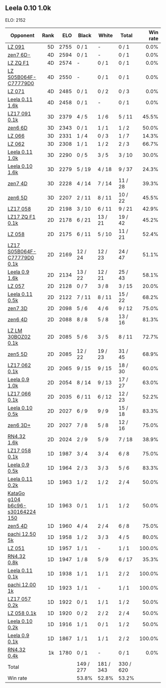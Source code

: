 ## Leela 0.10 1.0k ##

ELO: 2152

Opponent | Rank | ELO | Black | White | Total | Win rate
---------|-----:|----:|-------|-------|-------|-------:
[LZ 091](LZ%20091.md) | 5D | 2755 | 0 / 1 | - | 0 / 1 | 0.0%
[zen7 6D-](zen7%206D-.md) | 4D | 2594 | 0 / 1 | - | 0 / 1 | 0.0%
[LZ ZQ F1](LZ%20ZQ%20F1.md) | 4D | 2574 | - | 0 / 1 | 0 / 1 | 0.0%
[LZ S05B064F-C77779D0](LZ%20S05B064F-C77779D0.md) | 4D | 2550 | - | 0 / 1 | 0 / 1 | 0.0%
[LZ 071](LZ%20071.md) | 4D | 2485 | 0 / 1 | 0 / 2 | 0 / 3 | 0.0%
[Leela 0.11 1.6k](Leela%200.11%201.6k.md) | 4D | 2458 | 0 / 1 | - | 0 / 1 | 0.0%
[LZ17 091 0.1k](LZ17%20091%200.1k.md) | 3D | 2379 | 4 / 5 | 1 / 6 | 5 / 11 | 45.5%
[zen6 6D](zen6%206D.md) | 3D | 2343 | 0 / 1 | 1 / 1 | 1 / 2 | 50.0%
[LZ 066](LZ%20066.md) | 3D | 2331 | 1 / 4 | 0 / 3 | 1 / 7 | 14.3%
[LZ 062](LZ%20062.md) | 3D | 2308 | 1 / 1 | 1 / 2 | 2 / 3 | 66.7%
[Leela 0.11 1.0k](Leela%200.11%201.0k.md) | 3D | 2290 | 0 / 5 | 3 / 5 | 3 / 10 | 30.0%
[Leela 0.10 1.6k](Leela%200.10%201.6k.md) | 3D | 2279 | 5 / 19 | 4 / 18 | 9 / 37 | 24.3%
[zen7 4D](zen7%204D.md) | 3D | 2228 | 4 / 14 | 7 / 14 | 11 / 28 | 39.3%
[zen6 5D](zen6%205D.md) | 3D | 2207 | 2 / 11 | 8 / 11 | 10 / 22 | 45.5%
[LZ17 058](LZ17%20058.md) | 2D | 2198 | 3 / 10 | 6 / 11 | 9 / 21 | 42.9%
[LZ17 ZQ F1 0.1k](LZ17%20ZQ%20F1%200.1k.md) | 2D | 2178 | 6 / 21 | 13 / 21 | 19 / 42 | 45.2%
[LZ 058](LZ%20058.md) | 2D | 2175 | 6 / 11 | 5 / 10 | 11 / 21 | 52.4%
[LZ17 S05B064F-C77779D0 0.1k](LZ17%20S05B064F-C77779D0%200.1k.md) | 2D | 2169 | 12 / 24 | 12 / 23 | 24 / 47 | 51.1%
[Leela 0.9 1.6k](Leela%200.9%201.6k.md) | 2D | 2134 | 13 / 22 | 12 / 21 | 25 / 43 | 58.1%
[LZ 057](LZ%20057.md) | 2D | 2128 | 0 / 7 | 3 / 8 | 3 / 15 | 20.0%
[Leela 0.11 0.5k](Leela%200.11%200.5k.md) | 2D | 2122 | 7 / 11 | 8 / 11 | 15 / 22 | 68.2%
[zen7 3D](zen7%203D.md) | 2D | 2098 | 5 / 6 | 4 / 6 | 9 / 12 | 75.0%
[zen6 4D](zen6%204D.md) | 2D | 2088 | 8 / 8 | 5 / 8 | 13 / 16 | 81.3%
[LZ LM 30BOZ02 0.1k](LZ%20LM%2030BOZ02%200.1k.md) | 2D | 2085 | 5 / 6 | 3 / 5 | 8 / 11 | 72.7%
[zen5 5D](zen5%205D.md) | 2D | 2085 | 12 / 22 | 19 / 23 | 31 / 45 | 68.9%
[LZ17 062 0.1k](LZ17%20062%200.1k.md) | 2D | 2065 | 9 / 15 | 9 / 15 | 18 / 30 | 60.0%
[Leela 0.9 1.0k](Leela%200.9%201.0k.md) | 2D | 2054 | 8 / 14 | 9 / 13 | 17 / 27 | 63.0%
[LZ17 066 0.1k](LZ17%20066%200.1k.md) | 2D | 2035 | 6 / 11 | 6 / 12 | 12 / 23 | 52.2%
[Leela 0.10 0.5k](Leela%200.10%200.5k.md) | 2D | 2027 | 6 / 9 | 9 / 9 | 15 / 18 | 83.3%
[zen6 3D+](zen6%203D+.md) | 2D | 2027 | 7 / 8 | 5 / 8 | 12 / 16 | 75.0%
[RN4.32 1.6k](RN4.32%201.6k.md) | 2D | 2024 | 2 / 9 | 5 / 9 | 7 / 18 | 38.9%
[LZ17 058 0.1k](LZ17%20058%200.1k.md) | 1D | 1987 | 3 / 4 | 3 / 4 | 6 / 8 | 75.0%
[Leela 0.9 0.5k](Leela%200.9%200.5k.md) | 1D | 1964 | 2 / 3 | 3 / 3 | 5 / 6 | 83.3%
[Leela 0.11 0.2k](Leela%200.11%200.2k.md) | 1D | 1963 | 1 / 2 | 1 / 2 | 2 / 4 | 50.0%
[KataGo g104 b6c96-s30164224 150](KataGo%20g104%20b6c96-s30164224%20150.md) | 1D | 1963 | 0 / 1 | 1 / 1 | 1 / 2 | 50.0%
[zen5 4D](zen5%204D.md) | 1D | 1960 | 4 / 4 | 2 / 4 | 6 / 8 | 75.0%
[pachi 12.50 5k](pachi%2012.50%205k.md) | 1D | 1958 | 1 / 2 | 3 / 3 | 4 / 5 | 80.0%
[LZ 051](LZ%20051.md) | 1D | 1957 | 1 / 1 | - | 1 / 1 | 100.0%
[RN4.32 0.8k](RN4.32%200.8k.md) | 1D | 1947 | 1 / 8 | 5 / 9 | 6 / 17 | 35.3%
[Leela 0.11 0.1k](Leela%200.11%200.1k.md) | 1D | 1938 | 1 / 1 | 1 / 1 | 2 / 2 | 100.0%
[pachi 12.00 1k](pachi%2012.00%201k.md) | 1D | 1923 | 1 / 1 | - | 1 / 1 | 100.0%
[LZ17 057 0.2k](LZ17%20057%200.2k.md) | 1D | 1922 | 0 / 1 | 1 / 1 | 1 / 2 | 50.0%
[LZ 058 0.1k](LZ%20058%200.1k.md) | 1D | 1920 | 0 / 2 | 2 / 2 | 2 / 4 | 50.0%
[Leela 0.10 0.2k](Leela%200.10%200.2k.md) | 1D | 1916 | 1 / 1 | 0 / 1 | 1 / 2 | 50.0%
[Leela 0.9 0.1k](Leela%200.9%200.1k.md) | 1D | 1867 | 1 / 1 | 1 / 1 | 2 / 2 | 100.0%
[RN4.32 0.4k](RN4.32%200.4k.md) | 1k | 1780 | 0 / 1 | - | 0 / 1 | 0.0%
Total | | | 149 / 277 | 181 / 343 | 330 / 620 | 
Win rate| | | 53.8% | 52.8% | 53.2% | 
